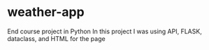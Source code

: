 # weather-app
End course project in Python In this project I was using API, FLASK, dataclass, and HTML for the page
